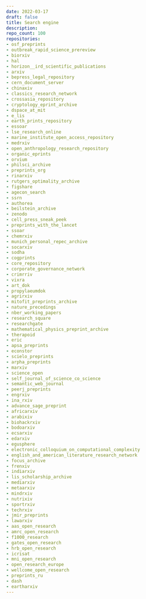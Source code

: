 ```yaml
---
date: 2022-03-17
draft: false
title: Search engine
description:
repo_count: 100
repositories:
- osf_preprints
- outbreak_rapid_science_prereview
- biorxiv
- hal
- horizon__ird_scientific_publications
- arxiv
- bepress_legal_repository
- cern_document_server
- chinaxiv
- classics_research_network
- crossasia_repository
- cryptology_eprint_archive
- dspace_at_mit
- e_lis
- earth_prints_repository
- essoar
- lse_research_online
- marine_institute_open_access_repository
- medrxiv
- open_anthropology_research_repository
- organic_eprints
- orvium
- philsci_archive
- preprints_org
- rinarxiv
- rutgers_optimality_archive
- figshare
- agecon_search
- ssrn
- authorea
- beilstein_archive
- zenodo
- cell_press_sneak_peek
- preprints_with_the_lancet
- ssoar
- chemrxiv
- munich_personal_repec_archive
- socarxiv
- sodha
- cogprints
- core_repository
- corporate_governance_network
- crimrriv
- vixra
- art_dok
- propylaeumdok
- agrirxiv
- mitofit_preprints_archive
- nature_precedings
- nber_working_papers
- research_square
- researchgate
- mathematical_physics_preprint_archive
- therapoid
- eric
- apsa_preprints
- econstor
- scielo_preprints
- arpha_preprints
- marxiv
- science_open
- self_journal_of_science_co_science
- semantic_web_journal
- peerj_preprints
- engrxiv
- ina_rxiv
- advance_sage_preprint
- africarxiv
- arabixiv
- biohackrxiv
- bodoarxiv
- ecsarxiv
- edarxiv
- egusphere
- electronic_colloquium_on_computational_complexity
- english_and_american_literature_research_network
- focus_archive
- frenxiv
- indiarxiv
- lis_scholarship_archive
- mediarxiv
- metaarxiv
- mindrxiv
- nutrixiv
- sportrxiv
- techrxiv
- jmir_preprints
- lawarxiv
- aas_open_research
- amrc_open_research
- f1000_research
- gates_open_research
- hrb_open_research
- icrisat
- mni_open_research
- open_research_europe
- wellcome_open_research
- preprints_ru
- dash
- eartharxiv
---
```



